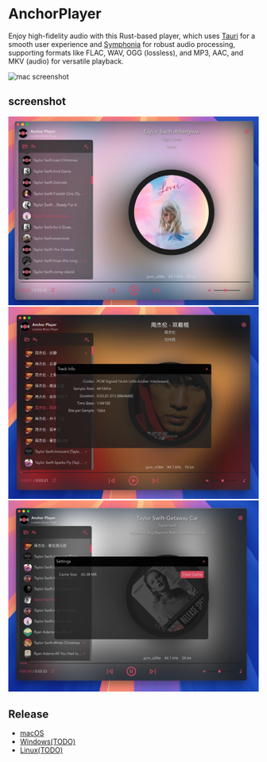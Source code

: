# AnchorPlayer

Enjoy high-fidelity audio with this Rust-based player, which uses [Tauri](https://github.com/tauri-apps/tauri) for a smooth user experience and [Symphonia](https://github.com/pdeljanov/Symphonia) for robust audio processing, supporting formats like FLAC, WAV, OGG (lossless), and MP3, AAC, and MKV (audio) for versatile playback.

![mac screenshot](./docs/video.gif)

## screenshot
![mac screenshot](./docs/ss3.webp)
![mac screenshot](./docs/ss2.webp)
![mac screenshot](./docs/ss1.webp)

## Release

- [macOS](https://github.com/crazytravel/anchor-player/releases/download/v0.2.0/Anchor.Player_0.2.0_aarch64.dmg)
- [Windows(TODO)]()
- [Linux(TODO)]()
